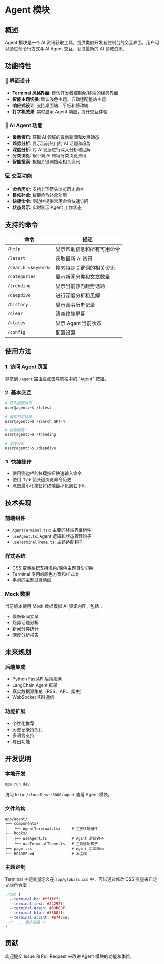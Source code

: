 # Agent 模块

## 概述

Agent 模块是一个 AI 资讯获取工具，提供类似开发者控制台的交互界面，用户可以通过命令行方式与 AI Agent 交互，获取最新的 AI 领域资讯。

## 功能特性

### 🎨 界面设计

- **Terminal 风格界面**: 模仿开发者控制台/终端的经典界面
- **智能主题切换**: 默认浅色主题，自动适配整站主题
- **响应式设计**: 支持桌面端、平板和移动端
- **打字机效果**: 实时显示 Agent 响应，提升交互体验

### 🤖 AI Agent 功能

- **最新资讯**: 获取 AI 领域的最新新闻和发展动态
- **趋势分析**: 显示当前热门的 AI 话题和趋势
- **深度分析**: 对 AI 发展进行深入分析和见解
- **分类浏览**: 按不同 AI 领域分类浏览资讯
- **智能搜索**: 根据关键词搜索相关资讯

### 💻 交互功能

- **命令历史**: 支持上下箭头浏览历史命令
- **自动补全**: 智能命令补全功能
- **快捷命令**: 侧边栏提供常用命令快速访问
- **状态显示**: 实时显示 Agent 工作状态

## 支持的命令

| 命令                | 描述                       |
| ------------------- | -------------------------- |
| `/help`             | 显示帮助信息和所有可用命令 |
| `/latest`           | 获取最新 AI 资讯           |
| `/search <keyword>` | 搜索特定关键词的相关资讯   |
| `/categories`       | 显示新闻分类和文章数量     |
| `/trending`         | 显示当前热门趋势话题       |
| `/deepdive`         | 进行深度分析和见解         |
| `/history`          | 显示命令历史记录           |
| `/clear`            | 清空终端屏幕               |
| `/status`           | 显示 Agent 当前状态        |
| `/config`           | 配置设置                   |

## 使用方法

### 1. 访问 Agent 页面

导航到 `/agent` 路由或点击导航栏中的 "Agent" 按钮。

### 2. 基本交互

```bash
# 获取最新资讯
user@agent:~$ /latest

# 搜索特定话题
user@agent:~$ /search GPT-4

# 查看趋势
user@agent:~$ /trending

# 深度分析
user@agent:~$ /deepdive
```

### 3. 快捷操作

- 使用侧边栏的快捷按钮快速输入命令
- 使用 ↑/↓ 箭头键浏览命令历史
- 点击最小化按钮将终端最小化到右下角

## 技术实现

### 前端组件

- `AgentTerminal.tsx`: 主要的终端界面组件
- `useAgent.ts`: Agent 逻辑和状态管理钩子
- `useTerminalTheme.ts`: 主题适配钩子

### 样式系统

- CSS 变量系统支持浅色/深色主题自动切换
- Terminal 专用的颜色方案和样式类
- 平滑的主题过渡动画

### Mock 数据

当前版本使用 Mock 数据模拟 AI 资讯内容，包括：

- 最新新闻文章
- 趋势话题分析
- 新闻分类统计
- 深度分析报告

## 未来规划

### 后端集成

- Python FastAPI 后端服务
- LangChain Agent 框架
- 真实数据源集成（RSS、API、爬虫）
- WebSocket 实时通信

### 功能扩展

- 个性化推荐
- 历史记录持久化
- 多语言支持
- 导出功能

## 开发说明

### 本地开发

```bash
npm run dev
```

访问 `http://localhost:3000/agent` 查看 Agent 模块。

### 文件结构

```
app/agent/
├── components/
│   └── AgentTerminal.tsx     # 主要终端组件
├── hooks/
│   ├── useAgent.ts           # Agent 逻辑钩子
│   └── useTerminalTheme.ts   # 主题适配钩子
├── page.tsx                  # Agent 页面路由
└── README.md                 # 本文档
```

### 主题定制

Terminal 主题变量定义在 `app/globals.css` 中，可以通过修改 CSS 变量来自定义颜色方案：

```css
:root {
  --terminal-bg: #ffffff;
  --terminal-text: #24292f;
  --terminal-green: #53b88f;
  --terminal-blue: #3388ff;
  --terminal-accent: #6747ce;
  /* ... 更多变量 */
}
```

## 贡献

欢迎提交 Issue 和 Pull Request 来改进 Agent 模块的功能和体验。
